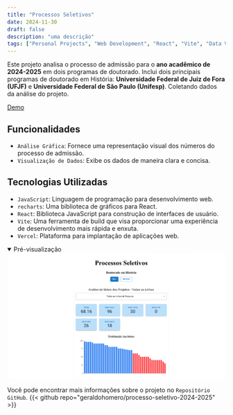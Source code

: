 ```yaml
---
title: "Processos Seletivos"
date: 2024-11-30
draft: false
description: "uma descrição"
tags: ["Personal Projects", "Web Development", "React", "Vite", "Data Visualization", "Data Analysis", "Vercel"]
---
```


Este projeto analisa o processo de admissão para o **ano acadêmico de 2024-2025** em dois programas de doutorado. Inclui dois principais programas de doutorado em História: **Universidade Federal de Juiz de Fora (UFJF)** e **Universidade Federal de São Paulo (Unifesp)**. Coletando dados da análise do projeto.

[Demo](https://processo-seletivo-2024-2025.vercel.app/)

## Funcionalidades

- `Análise Gráfica`: Fornece uma representação visual dos números do processo de admissão.
- `Visualização de Dados`: Exibe os dados de maneira clara e concisa.

## Tecnologias Utilizadas

- `JavaScript`: Linguagem de programação para desenvolvimento web.
- `recharts`: Uma biblioteca de gráficos para React.
- `React`: Biblioteca JavaScript para construção de interfaces de usuário.
- `Vite`: Uma ferramenta de build que visa proporcionar uma experiência de desenvolvimento mais rápida e enxuta.
- `Vercel`: Plataforma para implantação de aplicações web.

<details style="cursor:pointer" open><summary>Pré-visualização</summary>
  <img src="featured.png" style="border-radius:2%">
</details>

Você pode encontrar mais informações sobre o projeto no `Repositório GitHub`.
{{< github repo="geraldohomero/processo-seletivo-2024-2025" >}}